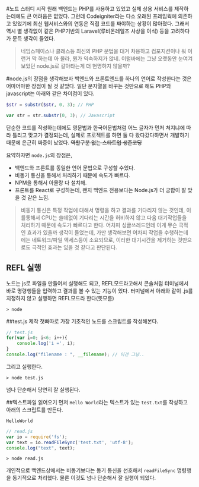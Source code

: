 #노드 스터디 시작
원래 백엔드는 PHP를 사용하고 있었고 실제 상용 서비스를 제작하는데에도 큰 어려움은 없었다. 
그런데 Codeigniter라는 다소 오래된 프레임웍에 의존하고 있었기에 최신 웹서비스와의 연동은 직접 코드를 짜야하는 상황이 많아졌다.
그래서 역시 별 생각없이 같은 PHP기반의 Laravel(루비온레일즈 사상을 이식) 등을 고려하다가 문득 생각이 들었다.
>네임스페이스나 클래스등 최신의 PHP 문법을 대거 차용하고 컴포지션이나 뭐 이런거 막 하는데 아 몰라, 뭔가 익숙하지가 않네. 
>이럴바에는 그냥 오랫동안 눈여겨 보았던 node.js로 갈아타는게 더 현명하지 않을까?

#node.js의 장점을 생각해보자
백엔드와 프론트엔드를 하나의 언어로 작성한다는 것은 어마어마한 장점이 될 것 같았다. 일단 문자열을 바꾸는 것만으로 해도 PHP와
javascript는 아래와 같은 차이점이 있다. 
```PHP
$str = substr($str, 0, 3); // PHP
```
```Javascript
var str = str.substr(0, 3); // Javascript
```
단순한 코드를 작성하는데에도 영문법과 한국어문법처럼 어느 글자가 먼저 쳐지냐에 따라
틀리고 맞고가 결정되는데, 실제로 프로젝트를 하면 둘 다 왔다갔다하면서 개발하기 때문에 은근히 짜증이 났었다. ~~역할구분 없는 스타트업 생존코딩~~

요약하자면 `node.js`의 장점은,
* 백엔드와 프론트를 동일한 언어 문법으로 구성할 수있다.
* 비동기 통신을 통해서 처리하기 때문에 속도가 빠르다.
* NPM을 통해서 아몰랑 다 설치해.
* 프론트를 React로 구성하는데, 왠지 백엔드 전용보다는 Node.js가 더 궁합이 잘 맞을 것 같은 느낌.

> 비동기 통신은 특정 작업에 대해서 명령을 하고 결과를 기다리지 않는 것인데, 이를통해서 CPU는 쓸데없이 기다리는 시간을
> 허비하지 않고 다음 대기작업들을 처리하기 때문에 속도가 빠르다고 한다. 어차피 싱글쓰레드인데 이게 무슨 극적인 효과가
> 있을까 생각이 들었는데, 가만 생각해보면 어차피 작업을 수행하는데에는 네트워크/파일 엑세스등이 소요되므로,
> 이러한 대기시간을 제거하는 것만으로도 극적인 효과는 있을 것 같다고 판단된다.

## REFL 실행
노드는 js로 파일을 만들어서 실행해도 되고, REFL모드라고해서 콘솔처럼 터미널에서 바로 명령행들을 입력하고 결과를 볼 수 있는
기능이 있다. 터미널에서 아래와 같이 .js를 지정하지 않고 실행하면 REFL모드라 한다(뜻모름)
```
> node
```

##test.js 제작
첫빠따로 가장 기초적인 노드를 스크립트를 작성해본다.
```Javascript
// test.js
for(var i=0; i<6; i++){
	console.log('i =', i);
}
console.log("filename : ", __filename); // 이건 그냥..
```
그리고 실행한다.
```
> node test.js
```
넘나 단순해서 당연히 잘 실행된다.

##텍스트파일 읽어오기
먼저 `Hello World`라는 텍스트가 있는 `test.txt`를 작성하고 아래의 스크립트를 만든다.
```
HelloWorld
```
```Javascript
// read.js
var io = require('fs');
var text = io.readFileSync('test.txt', 'utf-8');
console.log("text", text);
```
```
> node read.js
```
개인적으로 백엔드상에서는 비동기보다는 동기 통신을 선호해서 `readFileSync` 명령행을 동기적으로 처리했다. 
물론 이것도 넘나 단순해서 잘 실행이 되었다. 
